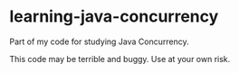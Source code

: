 # learning-java-concurrency

Part of my code for studying Java Concurrency.

This code may be terrible and buggy. Use at your own risk.

